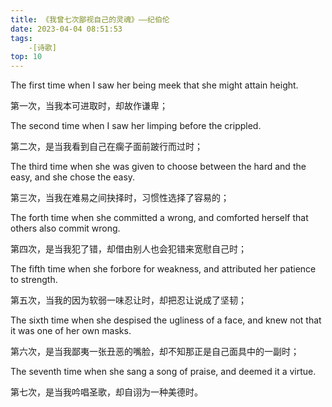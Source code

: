 ```yaml
---
title: 《我曾七次鄙视自己的灵魂》——纪伯伦
date: 2023-04-04 08:51:53
tags:
    -[诗歌]
top: 10
---
```


The first time when I saw her being meek that she might attain height.

第一次，当我本可进取时，却故作谦卑；

The second time when I saw her limping before the crippled.

第二次，是当我看到自己在瘸子面前跛行而过时；

The third time when she was given to choose between the hard and the easy, and she chose the easy.​

第三次，当我在难易之间抉择时，习惯性选择了容易的；

The forth time when she committed a wrong, and comforted herself that others also commit wrong.

第四次，是当我犯了错，却借由别人也会犯错来宽慰自己时；

The fifth time when she forbore for weakness, and attributed her patience to strength.

第五次，当我的因为软弱一味忍让时，却把忍让说成了坚韧；

The sixth time when she despised the ugliness of a face, and knew not that it was one of her own masks.

第六次，是当我鄙夷一张丑恶的嘴脸，却不知那正是自己面具中的一副时；

The seventh time when she sang a song of praise, and deemed it a virtue.

第七次，是当我吟唱圣歌，却自诩为一种美德时。
